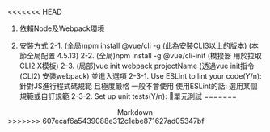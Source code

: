 <<<<<<< HEAD
1. 依賴Node及Webpack環境

2. 安裝方式
    2-1. (全局)npm install @vue/cli -g (此為安裝CLI3以上的版本) (本節全局配置 4.5.13)
    2-2. (全局)npm install -g @vue/cli-init (橋接器 用於拉取CLI2.X模板) 
    2-3. (局部)vue init webpack projectName (透過vue init指令(CLI2) 安裝webpack) 並進入選項
        2-3-1. Use ESLint to lint your code(Y/n): 針對JS進行程式碼規範 且極度嚴格 一般不會使用 
                使用ESLint的話: 選用某個規範或自訂規範
        2-3-2. Set up unit tests(Y/n): 單元測試
=======
<center>Markdown</center>
>>>>>>> 607ecaf6a5439088e312c1ebe871627ad05347bf
